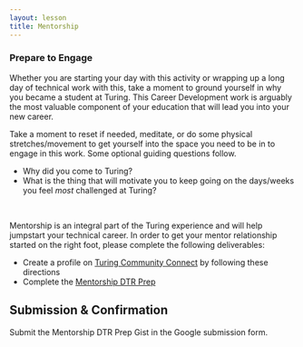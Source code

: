 ```yaml
---
layout: lesson
title: Mentorship
---
```


<div class="s-card s-border-yellow-500">
  <h3>Prepare to Engage</h3>
  <p>Whether you are starting your day with this activity or wrapping up a long day of technical work with this, take a moment to ground yourself in why you became a student at Turing. This Career Development work is arguably the most valuable component of your education that will lead you into your new career.</p>
  <p>Take a moment to reset if needed, meditate, or do some physical stretches/movement to get yourself into the space you need to be in to engage in this work. Some optional guiding questions follow.</p>
  <ul>
    <li>Why did you come to Turing?</li>
    <li>What is the thing that will motivate you to keep going on the days/weeks you feel <em>most</em> challenged at Turing?</li>
  </ul>
</div>
<br>

Mentorship is an integral part of the Turing experience and will help jumpstart your technical career. In order to get your mentor relationship started on the right foot, please complete the following deliverables:

- Create a profile on <a href="https://docs.google.com/document/d/1vpyKGu92l1HGkJzULNcyyE72946f4QO1DhQgIz3v1E0/edit?usp=sharing" target="_blank">Turing Community Connect</a> by following these directions
- Complete the <a href="https://gist.github.com/ameseee/1297595506e5b24618fa38fd2f1277ca" target="_blank">Mentorship DTR Prep</a>

## Submission & Confirmation

Submit the Mentorship DTR Prep Gist in the Google submission form. 